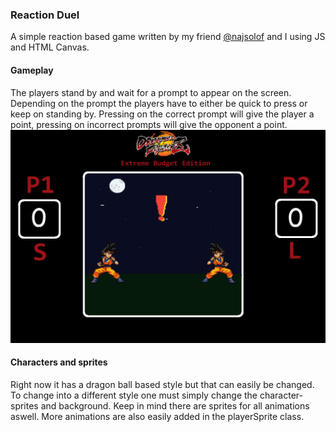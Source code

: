 ### Reaction Duel
A simple reaction based game written by my friend [@najsolof](https://github.com/najsolof) and I using JS and HTML Canvas.

#### Gameplay
The players stand by and wait for a prompt to appear on the screen. Depending on the prompt the players have to either be quick to press or keep on standing by. Pressing on the correct prompt will give the player a point, pressing on incorrect prompts will give the opponent a point.
![Gameplay](/images/gameplay.png?raw=true "Gameplay")

#### Characters and sprites
Right now it has a dragon ball based style but that can easily be changed. To change into a different style one must simply change the character-sprites and background. Keep in mind there are sprites for all animations aswell. More animations are also easily added in the playerSprite class.
